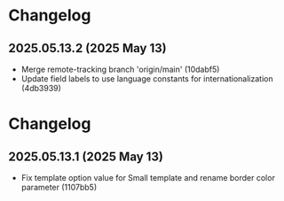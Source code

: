 # Changelog

## 2025.05.13.2 (2025 May 13)

* Merge remote-tracking branch 'origin/main' (10dabf5)
* Update field labels to use language constants for internationalization (4db3939)

# Changelog

## 2025.05.13.1 (2025 May 13)

* Fix template option value for Small template and rename border color parameter (1107bb5)